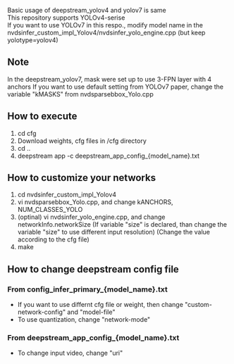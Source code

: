 Basic usage of deepstream_yolov4 and yolov7 is same\
This repository supports YOLOv4-serise\
If you want to use YOLOv7 in this respo., modify model name in the nvdsinfer_custom_impl_Yolov4/nvdsinfer_yolo_engine.cpp (but keep yolotype=yolov4)

## Note
In the deepstream_yolov7, mask were set up to use 3-FPN layer with 4 anchors
If you want to use default setting from YOLOv7 paper, change the variable "kMASKS" from nvdsparsebbox_Yolo.cpp

## How to execute 
1. cd cfg
2. Download weights, cfg files in /cfg directory
3. cd ..
4. deepstream app -c deepstream_app_config_{model_name}.txt


## How to customize your networks
1. cd nvdsinfer_custom_impl_Yolov4
2. vi nvdsparsebbox_Yolo.cpp, and change kANCHORS, NUM_CLASSES_YOLO 
3. (optinal) vi nvdsinfer_yolo_engine.cpp, and change networkInfo.networkSize
(If variable "size" is declared, than change the variable "size" to use different input resolution)
(Change the value according to the cfg file)
4. make


## How to change deepstream config file
### From config_infer_primary_{model_name}.txt
* If you want to use differnt cfg file or weight, then change "custom-network-config" and "model-file"
* To use quantization, change "network-mode"
### From deepstream_app_config_{model_name}.txt
* To change input video, change "uri"
